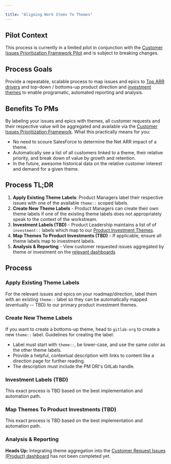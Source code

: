 ```yaml
---

title: "Aligning Work Items To Themes"
---
```


## Pilot Context

This process is currently in a limited pilot in conjunction with the [Customer Issues Prioritization Framework Pilot](https://about.gitlab.com/handbook/product/product-processes/customer-issues-prioritization-framework/#pilot-context) and is subject to breaking changes.

## Process Goals 

Provide a repeatable, scalable process to map issues and epics to [Top ARR drivers](https://about.gitlab.com/handbook/product/product-processes/#top-arr-drivers) and top-down / bottoms-up product direction and [investment themes](https://about.gitlab.com/direction/#fy23-product-investment-themes) to enable programatic, automated reporting and analysis. 

## Benefits To PMs 

By labeling your issues and epics with themes, all customer requests and their respective value will be aggregated and available via the [Customer Issues Prioritization Framework](https://about.gitlab.com/handbook/product/product-processes/customer-issues-prioritization-framework). What this practically means for you:

- No need to scoure SalesForce to determine the Net ARR impact of a theme.
- Automatically see a list of all customers linked to a theme, their relative priority, and break down of value by growth and retention.
- In the future, awesome historical data on the relative customer interest and demand for a given theme.  

## Process TL;DR

1. **Apply Existing Theme Labels**: Product Managers label their respective issues with one of the available `theme::` scoped labels. 
1. **Create New Theme Labels** - Product Managers can create their own theme labels if one of the existing theme labels does not appropriately speak to the context of the workstream. 
1. **Investment Labels (TBD)** - Product Leadership maintains a list of of `investment::` labels which map to our [Product Investment Themes](https://about.gitlab.com/direction/#fy23-product-investment-themes). 
1. **Map Themes To Product Investments (TBD)** - If applicable, ensure all theme labels map to investment labels. 
1. **Analysis & Reporting** - View customer requested issues aggregated by theme or investment on the [relevant dashboards](https://about.gitlab.com/handbook/product/product-processes/customer-issues-prioritization-framework)

## Process 

### Apply Existing Theme Labels 

For the relevant issues and epics on your roadmap/direction, label them with an existing `theme::` label so they can be automatically mapped (eventually -- TBD) to our primary product investment themes. 

### Create New Theme Labels 

If you want to create a bottoms-up theme, head to `gitlab-org` to create a new `theme::` label. Guidelines for creating the label:

- Label must start with `theme::`, be lower-case, and use the same color as the other theme labels. 
- Provide a helpful, contextual description with links to content like a direction page for further reading. 
- The description must include the PM DRI's GitLab handle. 

### Investment Labels (TBD)

This exact process is TBD based on the best implementation and automation path. 

### Map Themes To Product Investments (TBD)

This exact process is TBD based on the best implementation and automation path. 

### Analysis & Reporting

**Heads Up:** Integrating theme aggregation into the [Customer Request Issues (Product) dashboard](https://about.gitlab.com/handbook/product/product-processes/customer-issues-prioritization-framework/#product-user-requested-issue-prioritization) has not been completed yet. 
